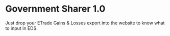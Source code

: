 
# Government Sharer 1.0

Just drop your ETrade Gains & Losses export into the website to know what to
input in EDS. 
 
